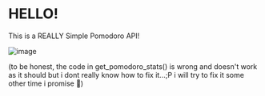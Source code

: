 <H1>HELLO!</H1>
This is a REALLY Simple Pomodoro API! 

![image](https://github.com/user-attachments/assets/1529cdf9-b856-4432-8dd6-ae2a786ce679)

(to be honest, the code in get_pomodoro_stats() is wrong and doesn't work as it should but i dont really know how to fix it...;P i will try to fix it some other time i promise 🙏)
